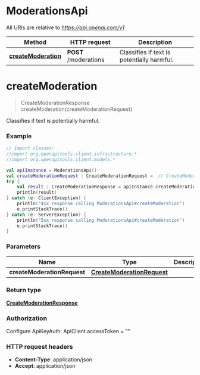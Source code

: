 # ModerationsApi

All URIs are relative to *https://api.openai.com/v1*

Method | HTTP request | Description
------------- | ------------- | -------------
[**createModeration**](ModerationsApi.md#createModeration) | **POST** /moderations | Classifies if text is potentially harmful.


<a id="createModeration"></a>
# **createModeration**
> CreateModerationResponse createModeration(createModerationRequest)

Classifies if text is potentially harmful.

### Example
```kotlin
// Import classes:
//import org.openapitools.client.infrastructure.*
//import org.openapitools.client.models.*

val apiInstance = ModerationsApi()
val createModerationRequest : CreateModerationRequest =  // CreateModerationRequest | 
try {
    val result : CreateModerationResponse = apiInstance.createModeration(createModerationRequest)
    println(result)
} catch (e: ClientException) {
    println("4xx response calling ModerationsApi#createModeration")
    e.printStackTrace()
} catch (e: ServerException) {
    println("5xx response calling ModerationsApi#createModeration")
    e.printStackTrace()
}
```

### Parameters

Name | Type | Description  | Notes
------------- | ------------- | ------------- | -------------
 **createModerationRequest** | [**CreateModerationRequest**](CreateModerationRequest.md)|  |

### Return type

[**CreateModerationResponse**](CreateModerationResponse.md)

### Authorization


Configure ApiKeyAuth:
    ApiClient.accessToken = ""

### HTTP request headers

 - **Content-Type**: application/json
 - **Accept**: application/json

